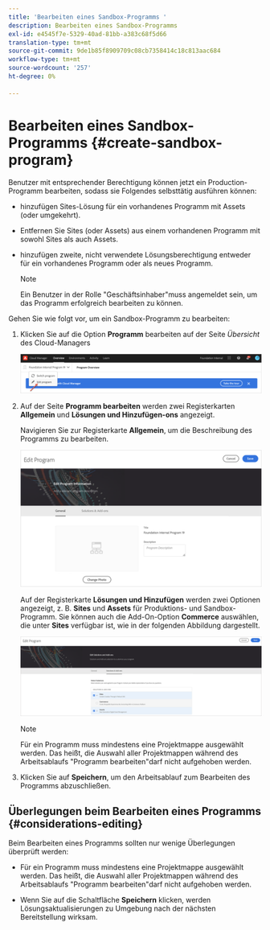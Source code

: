 ```yaml
---
title: 'Bearbeiten eines Sandbox-Programms '
description: Bearbeiten eines Sandbox-Programms
exl-id: e4545f7e-5329-40ad-81bb-a383c68f5d66
translation-type: tm+mt
source-git-commit: 9de1b85f8909709c08cb7358414c18c813aac684
workflow-type: tm+mt
source-wordcount: '257'
ht-degree: 0%

---
```


# Bearbeiten eines Sandbox-Programms {#create-sandbox-program}

Benutzer mit entsprechender Berechtigung können jetzt ein Production-Programm bearbeiten, sodass sie Folgendes selbsttätig ausführen können:

* hinzufügen Sites-Lösung für ein vorhandenes Programm mit Assets (oder umgekehrt).
* Entfernen Sie Sites (oder Assets) aus einem vorhandenen Programm mit sowohl Sites als auch Assets.
* hinzufügen zweite, nicht verwendete Lösungsberechtigung entweder für ein vorhandenes Programm oder als neues Programm.

   >[!NOTE]
   >Ein Benutzer in der Rolle &quot;Geschäftsinhaber&quot;muss angemeldet sein, um das Programm erfolgreich bearbeiten zu können.

Gehen Sie wie folgt vor, um ein Sandbox-Programm zu bearbeiten:

1. Klicken Sie auf die Option **Programm** bearbeiten auf der Seite *Übersicht* des Cloud-Managers

   ![](assets/edit-program-overview.png)

1. Auf der Seite **Programm bearbeiten** werden zwei Registerkarten **Allgemein** und **Lösungen und Hinzufügen-ons** angezeigt.

   Navigieren Sie zur Registerkarte **Allgemein**, um die Beschreibung des Programms zu bearbeiten.

   ![](assets/edit-program-general.png)

   Auf der Registerkarte **Lösungen und Hinzufügen** werden zwei Optionen angezeigt, z. B. **Sites** und **Assets** für Produktions- und Sandbox-Programm. Sie können auch die Add-On-Option **Commerce** auswählen, die unter **Sites** verfügbar ist, wie in der folgenden Abbildung dargestellt.

   ![](assets/edit-prg.png)

   >[!NOTE]
   >Für ein Programm muss mindestens eine Projektmappe ausgewählt werden. Das heißt, die Auswahl aller Projektmappen während des Arbeitsablaufs &quot;Programm bearbeiten&quot;darf nicht aufgehoben werden.

1. Klicken Sie auf **Speichern**, um den Arbeitsablauf zum Bearbeiten des Programms abzuschließen.


## Überlegungen beim Bearbeiten eines Programms {#considerations-editing}

Beim Bearbeiten eines Programms sollten nur wenige Überlegungen überprüft werden:

* Für ein Programm muss mindestens eine Projektmappe ausgewählt werden. Das heißt, die Auswahl aller Projektmappen während des Arbeitsablaufs &quot;Programm bearbeiten&quot;darf nicht aufgehoben werden.

* Wenn Sie auf die Schaltfläche **Speichern** klicken, werden Lösungsaktualisierungen zu Umgebung nach der nächsten Bereitstellung wirksam.
